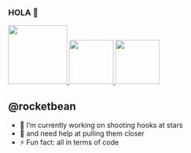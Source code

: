 ### HOLA 👋
[<img src="https://i.pinimg.com/originals/e4/26/70/e426702edf874b181aced1e2fa5c6cde.gif" width="120"/>
<img src="https://storage.googleapis.com/banana_buckets/publics/cm-512.png" width="90"/>
<img src="https://c.tenor.com/_DOBjnGspYAAAAAC/code-coding.gif" width="90"/>](https://castmonkeys.com)

## @rocketbean
- 🔭 I’m currently working on shooting hooks at stars
- 🤔 and need help at pulling them closer
- ⚡ Fun fact: all in terms of code
 
